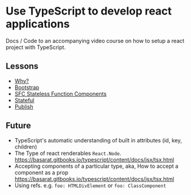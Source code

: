 # Use TypeScript to develop react applications

Docs / Code to an accompanying video course on how to setup a react project with TypeScript.


## Lessons

* [Why?](https://egghead.io/lessons/why-use-typescript-with-react)
* [Bootstrap](https://egghead.io/lessons/bootstrap-a-typescript-react-project)
* [SFC Stateless Function Components](https://egghead.io/lessons/create-stateless-react-components-using-typescript)
* [Stateful](https://egghead.io/lessons/create-stateful-react-components-using-typescript)
* [Publish](https://egghead.io/lessons/publish-a-react-component-with-typescript)

## Future
* TypeScript's automatic understanding of built in attributes (id, key, children)
* The Type of react renderables `React.Node`. https://basarat.gitbooks.io/typescript/content/docs/jsx/tsx.html
* Accepting components of a particular type, aka, How to accept a component as a prop https://basarat.gitbooks.io/typescript/content/docs/jsx/tsx.html
* Using refs. e.g. `foo: HTMLDivElement` or `foo: ClassComponent`
